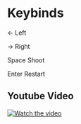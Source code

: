 # Keybinds
<- Left


-> Right


Space Shoot


Enter Restart

## Youtube Video
[![Watch the video](https://img.youtube.com/vi/i42oEXMnW1E/maxresdefault.jpg)](https://youtu.be/i42oEXMnW1E?si=xCARkB7wThHreyBt)
